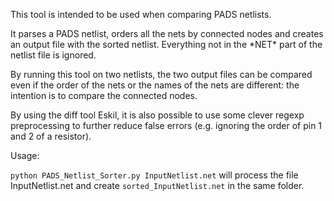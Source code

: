 This tool is intended to be used when comparing PADS netlists.

It parses a PADS netlist, orders all the nets by connected nodes and creates an output file with the sorted netlist.
Everything not in the \*NET\* part of the netlist file is ignored.

By running this tool on two netlists, the two output files can be compared even if the order of the nets or the names of the nets are different: the intention is to compare the connected nodes.

By using the diff tool Eskil, it is also possible to use some clever regexp preprocessing to further reduce false errors (e.g. ignoring the order of pin 1 and 2 of a resistor).

Usage: 

``python PADS_Netlist_Sorter.py InputNetlist.net`` will process the file InputNetlist.net and create ``sorted_InputNetlist.net`` in the same folder.
